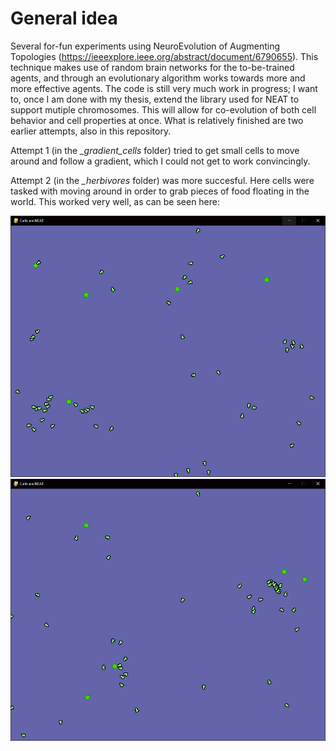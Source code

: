 # General idea

Several for-fun experiments using NeuroEvolution of Augmenting Topologies (https://ieeexplore.ieee.org/abstract/document/6790655). This technique makes use of random brain networks for the to-be-trained agents, and through an evolutionary algorithm works towards more and more effective agents. The code is still very much work in progress; I want to, once I am done with my thesis, extend the library used for NEAT to support mutiple chromosomes. This will allow for co-evolution of both cell behavior and cell properties at once. What is relatively finished are two earlier attempts, also in this repository.

Attempt 1 (in the _\_gradient\_cells_ folder) tried to get small cells to move around and follow a gradient, which I could not get to work convincingly.

Attempt 2 (in the _\_herbivores_ folder) was more succesful. Here cells were tasked with moving around in order to grab pieces of food floating in the world. This worked very well, as can be seen here:

![Example image 1](images/1.png)
![Example image 2](images/2.png)

